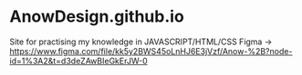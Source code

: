 # AnowDesign.github.io

Site for practising my knowledge in JAVASCRIPT/HTML/CSS
Figma -> https://www.figma.com/file/kk5y2BWS45oLnHJ6E3jVzf/Anow-%2B?node-id=1%3A2&t=d3deZAwBIeGkErJW-0
